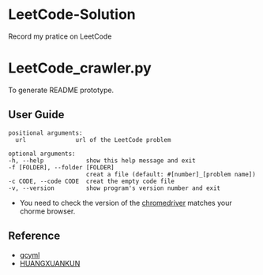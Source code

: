 # LeetCode-Solution
Record my pratice on LeetCode


# LeetCode_crawler.py
To generate README prototype.
## User Guide
```
positional arguments:
  url              url of the LeetCode problem

optional arguments:
-h, --help            show this help message and exit
-f [FOLDER], --folder [FOLDER]
                      creat a file (default: #[number]_[problem name])
-c CODE, --code CODE  creat the empty code file
-v, --version         show program's version number and exit

```
* You need to check the version of the [chromedriver](https://chromedriver.chromium.org/downloads) matches your chorme browser.


## Reference
* [gcyml](https://github.com/gcyml/leetcode-crawler)
* [HUANGXUANKUN](https://github.com/HUANGXUANKUN/leetcode-summary-generator)
